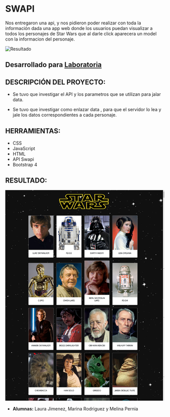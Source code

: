 # SWAPI

Nos entregaron una api, y nos pidieron poder realizar con toda la información dada una app web donde los usuarios puedan visualizar a todos los personajes de Star Wars que al darle click aparecera un model con la informacion del personaje.

![Resultado](http://i68.tinypic.com/26279l4.png)

## Desarrollado para [Laboratoria](http://laboratoria.la)

## **DESCRIPCIÓN DEL PROYECTO:**

- Se tuvo que investigar el API y los parametros que se utilizan para jalar data.

- Se tuvo que investigar como enlazar data , para que el servidor lo lea y jale los datos correspondientes a cada personaje.

## **HERRAMIENTAS:**  

* CSS
* JavaScript
* HTML
* API Swapi
* Bootstrap 4

## **RESULTADO:**

![Resultado](public/assets/docs/resultado.png)

* **Alumnas:** Laura Jimenez, Marina Rodriguez y Melina Pernia
